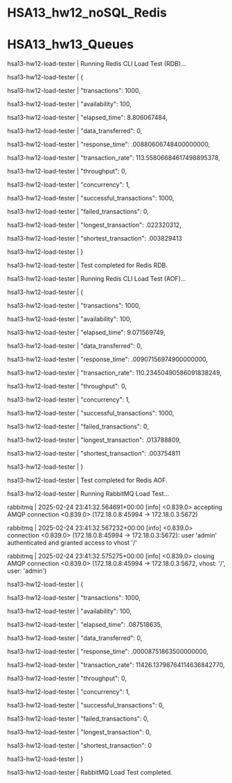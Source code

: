 # HSA13_hw12_noSQL_Redis
# HSA13_hw13_Queues

hsa13-hw12-load-tester  | Running Redis CLI Load Test (RDB)...

hsa13-hw12-load-tester  | {

hsa13-hw12-load-tester  |   "transactions": 1000,

hsa13-hw12-load-tester  |   "availability": 100,

hsa13-hw12-load-tester  |   "elapsed_time": 8.806067484,

hsa13-hw12-load-tester  |   "data_transferred": 0,

hsa13-hw12-load-tester  |   "response_time": .00880606748400000000,

hsa13-hw12-load-tester  |   "transaction_rate": 113.55806684617498895378,

hsa13-hw12-load-tester  |   "throughput": 0,

hsa13-hw12-load-tester  |   "concurrency": 1,

hsa13-hw12-load-tester  |   "successful_transactions": 1000,

hsa13-hw12-load-tester  |   "failed_transactions": 0,

hsa13-hw12-load-tester  |   "longest_transaction": .022320312,

hsa13-hw12-load-tester  |   "shortest_transaction": .003829413

hsa13-hw12-load-tester  | }

hsa13-hw12-load-tester  | Test completed for Redis RDB.




hsa13-hw12-load-tester  | Running Redis CLI Load Test (AOF)...

hsa13-hw12-load-tester  | {

hsa13-hw12-load-tester  |   "transactions": 1000,

hsa13-hw12-load-tester  |   "availability": 100,

hsa13-hw12-load-tester  |   "elapsed_time": 9.071569749,

hsa13-hw12-load-tester  |   "data_transferred": 0,

hsa13-hw12-load-tester  |   "response_time": .00907156974900000000,

hsa13-hw12-load-tester  |   "transaction_rate": 110.23450490586091838249,

hsa13-hw12-load-tester  |   "throughput": 0,

hsa13-hw12-load-tester  |   "concurrency": 1,

hsa13-hw12-load-tester  |   "successful_transactions": 1000,

hsa13-hw12-load-tester  |   "failed_transactions": 0,

hsa13-hw12-load-tester  |   "longest_transaction": .013788809,

hsa13-hw12-load-tester  |   "shortest_transaction": .003754811

hsa13-hw12-load-tester  | }

hsa13-hw12-load-tester  | Test completed for Redis AOF.




hsa13-hw12-load-tester  | Running RabbitMQ Load Test...

rabbitmq                | 2025-02-24 23:41:32.564691+00:00 [info] <0.839.0> accepting AMQP connection <0.839.0> (172.18.0.8:45994 -> 172.18.0.3:5672)

rabbitmq                | 2025-02-24 23:41:32.567232+00:00 [info] <0.839.0> connection <0.839.0> (172.18.0.8:45994 -> 172.18.0.3:5672): user 'admin' authenticated and 
granted access to vhost '/'

rabbitmq                | 2025-02-24 23:41:32.575275+00:00 [info] <0.839.0> closing AMQP connection <0.839.0> (172.18.0.8:45994 -> 172.18.0.3:5672, vhost: '/', user: 'admin')

hsa13-hw12-load-tester  | {

hsa13-hw12-load-tester  |   "transactions": 1000,

hsa13-hw12-load-tester  |   "availability": 100,

hsa13-hw12-load-tester  |   "elapsed_time": .087518635,

hsa13-hw12-load-tester  |   "data_transferred": 0,

hsa13-hw12-load-tester  |   "response_time": .00008751863500000000,

hsa13-hw12-load-tester  |   "transaction_rate": 11426.13798764114636842770,

hsa13-hw12-load-tester  |   "throughput": 0,

hsa13-hw12-load-tester  |   "concurrency": 1,

hsa13-hw12-load-tester  |   "successful_transactions": 0,

hsa13-hw12-load-tester  |   "failed_transactions": 0,

hsa13-hw12-load-tester  |   "longest_transaction": 0,

hsa13-hw12-load-tester  |   "shortest_transaction": 0

hsa13-hw12-load-tester  | }

hsa13-hw12-load-tester  | RabbitMQ Load Test completed.



